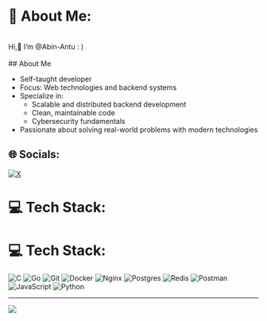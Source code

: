 # 💫 About Me:
<br>Hi,👋 I’m @Abin-Antu : )<br><br>## About Me

- Self-taught developer  
- Focus: Web technologies and backend systems  
- Specialize in:  
  - Scalable and distributed backend development  
  - Clean, maintainable code  
  - Cybersecurity fundamentals  
- Passionate about solving real-world problems with modern technologies


## 🌐 Socials:
[![X](https://img.shields.io/badge/X-black.svg?logo=X&logoColor=white)](https://x.com/abin_antu) 

# 💻 Tech Stack:
# 💻 Tech Stack:

![C](https://img.shields.io/badge/c-%2300599C.svg?style=for-the-badge&logo=c&logoColor=white) ![Go](https://img.shields.io/badge/go-%2300ADD8.svg?style=for-the-badge&logo=go&logoColor=white) ![Git](https://img.shields.io/badge/git-%23F05033.svg?style=for-the-badge&logo=git&logoColor=white) ![Docker](https://img.shields.io/badge/docker-%230db7ed.svg?style=for-the-badge&logo=docker&logoColor=white) ![Nginx](https://img.shields.io/badge/nginx-%23009639.svg?style=for-the-badge&logo=nginx&logoColor=white) ![Postgres](https://img.shields.io/badge/postgres-%23316192.svg?style=for-the-badge&logo=postgresql&logoColor=white) ![Redis](https://img.shields.io/badge/redis-%23DD0031.svg?style=for-the-badge&logo=redis&logoColor=white) ![Postman](https://img.shields.io/badge/Postman-FF6C37?style=for-the-badge&logo=postman&logoColor=white) ![JavaScript](https://img.shields.io/badge/javascript-%23323330.svg?style=for-the-badge&logo=javascript&logoColor=%23F7DF1E) ![Python](https://img.shields.io/badge/python-3670A0?style=for-the-badge&logo=python&logoColor=ffdd54)



---
[![](https://visitcount.itsvg.in/api?id=Abin-Antu&icon=0&color=0)](https://visitcount.itsvg.in)

<!-- Proudly created with GPRM ( https://gprm.itsvg.in ) -->

